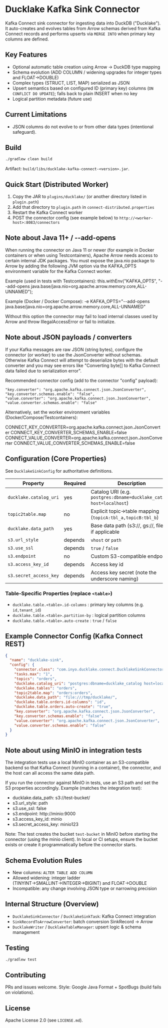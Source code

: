 # Ducklake Kafka Sink Connector

Kafka Connect sink connector for ingesting data into DuckDB ("Ducklake"). It auto-creates and evolves tables from Arrow schemas derived from Kafka Connect records and performs upserts via `MERGE INTO` when primary key columns are defined.

## Key Features
- Optional automatic table creation using Arrow -> DuckDB type mapping
- Schema evolution (ADD COLUMN / widening upgrades for integer types and FLOAT→DOUBLE)
- Complex types (STRUCT, LIST, MAP) serialized as JSON
- Upsert semantics based on configured ID (primary key) columns (`ON CONFLICT DO UPDATE`); falls back to plain INSERT when no key
- Logical partition metadata (future use)

## Current Limitations
- JSON columns do not evolve to or from other data types (intentional safeguard).

## Build
```bash
./gradlew clean build
```
Artifact: `build/libs/ducklake-kafka-connect-<version>.jar`.

## Quick Start (Distributed Worker)
1. Copy the JAR to `plugins/ducklake/` (or another directory listed in `plugin.path`)
2. Add that directory to `plugin.path` in `connect-distributed.properties`
3. Restart the Kafka Connect worker
4. POST the connector config (see example below) to `http://<worker-host>:8083/connectors`

## Note about Java 11+ / --add-opens
When running the connector on Java 11 or newer (for example in Docker containers or when using Testcontainers), Apache Arrow needs access to certain internal JDK packages. You must expose the java.nio package to Arrow by adding the following JVM option via the KAFKA_OPTS environment variable for the Kafka Connect worker.

Example (used in tests with Testcontainers):
this.withEnv("KAFKA_OPTS", "--add-opens java.base/java.nio=org.apache.arrow.memory.core,ALL-UNNAMED");

Example (Docker / Docker Compose):
-e KAFKA_OPTS="--add-opens java.base/java.nio=org.apache.arrow.memory.core,ALL-UNNAMED"

Without this option the connector may fail to load internal classes used by Arrow and throw IllegalAccessError or fail to initialize.

## Note about JSON payloads / converters
If your Kafka messages are raw JSON (string bytes), configure the connector (or worker) to use the JsonConverter without schemas. Otherwise Kafka Connect will attempt to deserialize bytes with the default converter and you may see errors like "Converting byte[] to Kafka Connect data failed due to serialization error".

Recommended connector config (add to the connector "config" payload):
```
"key.converter": "org.apache.kafka.connect.json.JsonConverter",
"key.converter.schemas.enable": "false",
"value.converter": "org.apache.kafka.connect.json.JsonConverter",
"value.converter.schemas.enable": "false"
```
Alternatively, set the worker environment variables (Docker/Compose/Testcontainers):

CONNECT_KEY_CONVERTER=org.apache.kafka.connect.json.JsonConverter
CONNECT_KEY_CONVERTER_SCHEMAS_ENABLE=false
CONNECT_VALUE_CONVERTER=org.apache.kafka.connect.json.JsonConverter
CONNECT_VALUE_CONVERTER_SCHEMAS_ENABLE=false

## Configuration (Core Properties)
See `DucklakeSinkConfig` for authoritative definitions.

| Property                | Required | Description                                                          |
|-------------------------|----------|----------------------------------------------------------------------|
| `ducklake.catalog_uri`  | yes      | Catalog URI (e.g. `postgres:dbname=ducklake_catalog host=localhost`) |
| `topic2table.map`       | no       | Explicit topic→table mapping (`topicA:tbl_a,topicB:tbl_b`)           |
| `ducklake.data_path`    | yes      | Base data path (s3://, gs://, file://) if applicable                 |
| `s3.url_style`          | depends  | `vhost` or `path`                                                    |
| `s3.use_ssl`            | depends  | `true` / `false`                                                     |
| `s3.endpoint`           | no       | Custom S3-compatible endpoint                                        |
| `s3.access_key_id`      | depends  | Access key id                                                        |
| `s3.secret_access_key` | depends  | Access key secret (note the underscore naming)                       |

### Table-Specific Properties (replace `<table>`)
- `ducklake.table.<table>.id-columns` : primary key columns (e.g. `id,tenant_id`)
- `ducklake.table.<table>.partition-by` : logical partition columns
- `ducklake.table.<table>.auto-create` : `true` / `false`

## Example Connector Config (Kafka Connect REST)
```json
{
  "name": "ducklake-sink",
  "config": {
    "connector.class": "com.inyo.ducklake.connect.DucklakeSinkConnector",
    "tasks.max": "1",
    "topics": "orders",
    "ducklake.catalog_uri": "postgres:dbname=ducklake_catalog host=localhost user=duck password=duck",
    "ducklake.tables": "orders",
    "topic2table.map": "orders:orders",
    "ducklake.data_path": "file:///tmp/ducklake/",
    "ducklake.table.orders.id-columns": "id",
    "ducklake.table.orders.auto-create": "true",
    "key.converter": "org.apache.kafka.connect.json.JsonConverter",
    "key.converter.schemas.enable": "false",
    "value.converter": "org.apache.kafka.connect.json.JsonConverter",
    "value.converter.schemas.enable": "false"
  }
}
```

## Note about using MinIO in integration tests
The integration tests use a local MinIO container as an S3-compatible backend so that Kafka Connect (running in a container), the connector, and the host can all access the same data path.

If you run the connector against MinIO in tests, use an S3 path and set the S3 properties accordingly. Example (matches the integration test):

- ducklake.data_path: s3://test-bucket/
- s3.url_style: path
- s3.use_ssl: false
- s3.endpoint: http://minio:9000
- s3.access_key_id: minio
- s3.secret_access_key: minio123

Note: The test creates the bucket `test-bucket` in MinIO before starting the connector (using the minio client). In local or CI setups, ensure the bucket exists or create it programmatically before the connector starts.

## Schema Evolution Rules
- New columns: `ALTER TABLE ADD COLUMN`
- Allowed widening: integer ladder (TINYINT→SMALLINT→INTEGER→BIGINT) and FLOAT→DOUBLE
- Incompatible: any change involving JSON type or narrowing precision

## Internal Structure (Overview)
- `DucklakeSinkConnector` / `DucklakeSinkTask`: Kafka Connect integration
- `SinkRecordToArrowConverter`: batch conversion SinkRecord → Arrow
- `DucklakeWriter` / `DucklakeTableManager`: upsert logic & schema management

## Testing
```bash
./gradlew test
```

## Contributing
PRs and issues welcome. Style: Google Java Format + SpotBugs (build fails on violations).

## License
Apache License 2.0 (see `LICENSE.md`).


